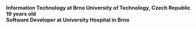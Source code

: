 <b>
Information Technology at Brno University of Technology, Czech Republic
<br>
19 years old
<br>
Software Developer at University Hospital in Brno
<b>

